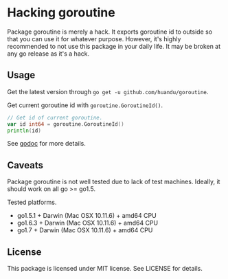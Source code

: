 # Hacking goroutine #

Package goroutine is merely a hack.
It exports goroutine id to outside so that you can use it for whatever purpose.
However, it's highly recommended to not use this package in your daily life.
It may be broken at any go release as it's a hack.

## Usage ##

Get the latest version through `go get -u github.com/huandu/goroutine`.

Get current goroutine id with `goroutine.GoroutineId()`.

```go
// Get id of current goroutine.
var id int64 = goroutine.GoroutineId()
println(id)
```

See [godoc](https://godoc.org/github.com/huandu/goroutine) for more details.

## Caveats ##

Package goroutine is not well tested due to lack of test machines.
Ideally, it should work on all go >= go1.5.

Tested platforms.
* go1.5.1 + Darwin (Mac OSX 10.11.6) + amd64 CPU
* go1.6.3 + Darwin (Mac OSX 10.11.6) + amd64 CPU
* go1.7 + Darwin (Mac OSX 10.11.6) + amd64 CPU

## License ##

This package is licensed under MIT license. See LICENSE for details.
